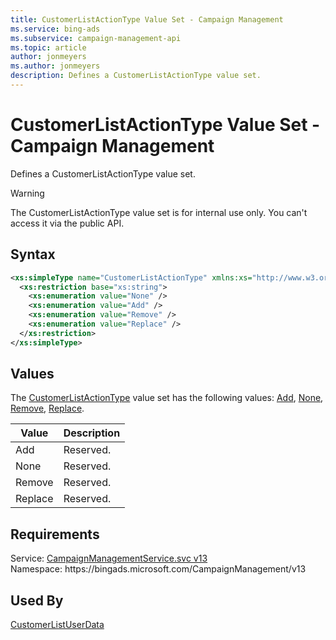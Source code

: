 ```yaml
---
title: CustomerListActionType Value Set - Campaign Management
ms.service: bing-ads
ms.subservice: campaign-management-api
ms.topic: article
author: jonmeyers
ms.author: jonmeyers
description: Defines a CustomerListActionType value set.
---
```

# CustomerListActionType Value Set - Campaign Management
Defines a CustomerListActionType value set.

> [!WARNING]
> The CustomerListActionType value set is for internal use only. You can't access it via the public API.

## Syntax
```xml
<xs:simpleType name="CustomerListActionType" xmlns:xs="http://www.w3.org/2001/XMLSchema">
  <xs:restriction base="xs:string">
    <xs:enumeration value="None" />
    <xs:enumeration value="Add" />
    <xs:enumeration value="Remove" />
    <xs:enumeration value="Replace" />
  </xs:restriction>
</xs:simpleType>
```

## <a name="values"></a>Values

The [CustomerListActionType](customerlistactiontype.md) value set has the following values: [Add](#add), [None](#none), [Remove](#remove), [Replace](#replace).

|Value|Description|
|-----------|---------------|
|<a name="add"></a>Add|Reserved.|
|<a name="none"></a>None|Reserved.|
|<a name="remove"></a>Remove|Reserved.|
|<a name="replace"></a>Replace|Reserved.|

## Requirements
Service: [CampaignManagementService.svc v13](https://campaign.api.bingads.microsoft.com/Api/Advertiser/CampaignManagement/v13/CampaignManagementService.svc)  
Namespace: https\://bingads.microsoft.com/CampaignManagement/v13  

## Used By
[CustomerListUserData](customerlistuserdata.md)  
